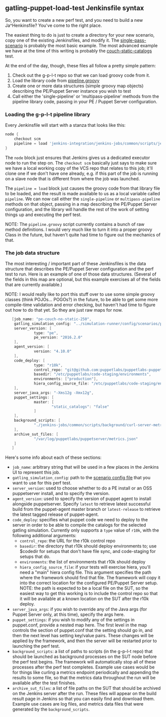## gatling-puppet-load-test Jenkinsfile syntax

So, you want to create a new perf test, and you need to build a new Ja^Henkinsfile?  You've come to the right place.

The easiest thing to do is just to create a directory for your new scenario, copy one of the existing Jenkinsfiles,
and modify it.  The [single-pass-scenario](./scenarios/single-pass-scenario/Jenkinsfile) is probably the most basic example.
The most advanced example we have at the time of this writing is probably the [couch-static-catalogs](./couch-static-catalogs/Jenkinsfile)
test.

At the end of the day, though, these files all follow a pretty simple pattern:

1. Check out the g-p-l-t repo so that we can load groovy code from it.
2. Load the library code from [pipeline.groovy](./common/scripts/jenkins/pipeline.groovy)
3. Create one or more data structures (simple groovy map objects) describing the PE/Puppet Server instance you wish to
   test
4. Call either the 'single-pipeline' or 'multipass-pipeline' methods from the pipeline library code, passing in your
   PE / Puppet Server configuration.

### Loading the g-p-l-t pipeline library

Every Jenkinsfile will start with a stanza that looks like this:

```groovy
node {
    checkout scm
    pipeline = load 'jenkins-integration/jenkins-jobs/common/scripts/jenkins/pipeline.groovy'
}
```

The `node` block just ensures that Jenkins gives us a dedicated executor node to run the step on.  The `checkout scm`
basically just says to make sure we have a local working copy of the VCS repo that relates to this job; it'll clone one
if we don't have one already, e.g. if this part of the job is running on a slave node that is different from where the
job was launched.

The `pipeline = load` block just causes the groovy code from that library file to be loaded, and the result is made
available to us as a local variable called `pipeline`.  We can now call either the `single-pipeline` or `multipass-pipeline`
methods on that object, passing in a map describing the PE/Puppet Server configuration, and the library will handle
the rest of the work of setting things up and executing the perf test.

NOTE: The `pipeline.groovy` script currently contains a bunch of raw method definitions.  I would very much like to turn
it into a proper groovy Class in the future, but haven't quite had time to figure out the mechanics of that.

### The job data structure

The most interesting / important part of these Jenkinsfiles is the data structure that describes the PE/Puppet Server
configuration and the perf test to run.  Here is an example of one of those data structures.  (Several of the fields in
this map are optional, but this example exercises all of the fields that are currently available.)

NOTE: I would really like to port this stuff over to use some simple groovy classes (think POJOs... POGOs?) in the future,
to be able to get some more compile-time validation and error checking, but haven't had time to figure out how to do that
yet.  So they are just raw maps for now.

```groovy
   [job_name: "pe-couch-no-static-250",
    gatling_simulation_config: "../simulation-runner/config/scenarios/pe-couch-medium-no-static-catalogs-250-2-hours.json",
    server_version: [
             type: "pe",
             pe_version: "2016.2.0"
    ],
    agent_version: [
             version: "4.10.0"
    ],
    code_deploy: [
             type: "r10k",
             control_repo: "git@github.com:puppetlabs/puppetlabs-puppetserver_perf_control.git",
             basedir: "/etc/puppetlabs/code-staging/environments",
             environments: ["production"],
             hiera_config_source_file: "/etc/puppetlabs/code-staging/environments/production/root_files/hiera.yaml"
    ],
    server_java_args: "-Xms12g -Xmx12g",
    puppet_settings: [
             master: [
                     "static_catalogs": "false"
             ]
    ],
    background_scripts: [
             "./jenkins-jobs/common/scripts/background/curl-server-metrics-loop.sh"
    ],
    archive_sut_files: [
             "/var/log/puppetlabs/puppetserver/metrics.json"
    ]
   ]
```

Here's some info about each of these sections:

* `job_name`: arbitrary string that will be used in a few places in the Jenkins UI to represent this job.
* `gatling_simulation_config`: path to the [scenario config file](../simulation-runner/config/scenarios) that you want to
  use for this perf test.
* `server_version`: used to choose whether to do a PE install or an OSS puppetserver install, and to specify the version.
* `agent_version`: used to specify the version of puppet agent to install alongside puppetserver. Specify `latest` to retrieve latest successful build from the puppet-agent master branch or `latest-release` to retrieve the latest tagged release of puppet-agent.
* `code_deploy`: specifies what puppet code we need to deploy to the server in order to be able to compile the catalogs for
  the selected gatling simulation.  Currently only supports a `type` value of `r10k`, with the following additional arguments:
  * `control_repo`: the URL for the r10k control repo
  * `basedir`: the directory that r10k should deploy environments to; use $codedir for setups that don't have file sync,
   and code-staging for setups that do.
  * `environments`: the list of environments that r10k should deploy
  * `hiera_config_source_file`: if your tests will exercise hiera, you'll need a "main" hiera config file.  This argument
   specifies the path where the framework should find that file.  The framework will copy it into the correct location
   for the configured PE/Puppet Server setup.  NOTE: the path is expected to be a local file on the SUT, so the easiest
   way to get this working is to include the control repo so that it will be available at a known location on the SUT
   after the r10k deploy.
* `server_java_args`: if you wish to override any of the Java args (for Puppet Server only, at this time), specify the
  args here.
* `puppet_settings`: if you wish to modify any of the settings in puppet.conf, provide a nested map here.  The first level
  in the map controls the section of puppet.conf that the setting should go in, and then the next level has setting key/value
  pairs.  These changes will be applied by the framework, and then the server will be restarted prior to launching the perf
  test.
* `background_scripts`: a list of paths to scripts (in the g-p-l-t repo) that should be launched as background processes
  on the SUT node before the perf test begins.  The framework will automatically stop all of these processes after the
  perf test completes.  Example use cases would be for things like curling a metrics endpoint periodically and appending
  the results to some file, so that the metrics data throughout the run will be available after the test finishes.
* `archive_sut_files`: a list of file paths on the SUT that should be archived on the Jenkins server after the run.  These
  files will appear on the build result page in Jenkins so that you can easily find and download them.  Example use cases
  are log files, and metrics data files that were generated by the `background_scripts`.

